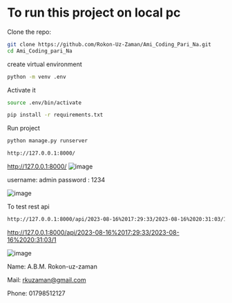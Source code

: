 # To run this project on local pc 

Clone the repo:
```bash
git clone https://github.com/Rokon-Uz-Zaman/Ami_Coding_Pari_Na.git
cd Ami_Coding_pari_Na
```

create virtual environment
```bash
python -m venv .env
```
Activate it
```bash
source .env/bin/activate
```

```bash
pip install -r requirements.txt
```
Run project
```bash
python manage.py runserver
```



```bash
http://127.0.0.1:8000/
```
http://127.0.0.1:8000/
![image](https://github.com/Rokon-Uz-Zaman/Ami_Coding_Pari_Na/assets/26451679/ccd44bbe-bd3e-40d8-aa8e-56bc1df6a9de)

username: admin
password : 1234

![image](https://github.com/Rokon-Uz-Zaman/Ami_Coding_Pari_Na/assets/26451679/56b59ce0-fab1-4d2c-8e4c-40c8d4a0b9cb)



To test rest api
```bash
http://127.0.0.1:8000/api/2023-08-16%2017:29:33/2023-08-16%2020:31:03/1
```

http://127.0.0.1:8000/api/2023-08-16%2017:29:33/2023-08-16%2020:31:03/1


![image](https://github.com/Rokon-Uz-Zaman/Ami_Coding_Pari_Na/assets/26451679/9d7fcb31-6539-44f4-832d-cf6979b9b5fc)




Name: A.B.M. Rokon-uz-zaman 

Mail: rkuzaman@gmail.com

Phone: 01798512127
